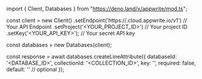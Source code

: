 import { Client, Databases } from "https://deno.land/x/appwrite/mod.ts";

const client = new Client()
    .setEndpoint('https://<REGION>.cloud.appwrite.io/v1') // Your API Endpoint
    .setProject('<YOUR_PROJECT_ID>') // Your project ID
    .setKey('<YOUR_API_KEY>'); // Your secret API key

const databases = new Databases(client);

const response = await databases.createLineAttribute({
    databaseId: '<DATABASE_ID>',
    collectionId: '<COLLECTION_ID>',
    key: '',
    required: false,
    default: '' // optional
});
